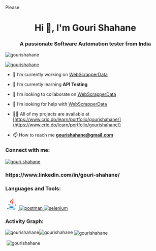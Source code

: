 Please <h1 align="center">Hi 👋, I'm Gouri Shahane</h1>
<h3 align="center">A passionate Software Automation tester from India</h3>

<p align="left"> <img src="https://komarev.com/ghpvc/?username=gourishahane&label=Profile%20views&color=0e75b6&style=flat" alt="gourishahane" /> </p>

<p align="left"> <a href="https://github.com/ryo-ma/github-profile-trophy"><img src="https://github-profile-trophy.vercel.app/?username=gourishahane" alt="gourishahane" /></a> </p>

- 🔭 I’m currently working on [WebScrapperData](https://github.com/gourishahane/ScrapperData)

- 🌱 I’m currently learning **API Testing**

- 👯 I’m looking to collaborate on [WebScrapperData](https://github.com/gourishahane/ScrapperData)

- 🤝 I’m looking for help with [WebScrapperData](https://github.com/gourishahane/ScrapperData)

- 👨‍💻 All of my projects are available at [https://www.crio.do/learn/portfolio/gourishahane/](https://www.crio.do/learn/portfolio/gourishahane/)

- 📫 How to reach me **gourishahane@gmail.com**

<h3 align="left">Connect with me:</h3>
<p align="left">
<a href="https://linkedin.com/in/gouri shahane" target="blank"><img align="center" src="https://raw.githubusercontent.com/rahuldkjain/github-profile-readme-generator/master/src/images/icons/Social/linked-in-alt.svg" alt="gouri shahane" height="30" width="40" /></a>
<h3 align="left">https://www.linkedin.com/in/gouri-shahane/</h3>
</p>

<h3 align="left">Languages and Tools:</h3>
<p align="left"> <a href="https://www.java.com" target="_blank" rel="noreferrer"> <img src="https://raw.githubusercontent.com/devicons/devicon/master/icons/java/java-original.svg" alt="java" width="40" height="40"/> </a> <a href="https://postman.com" target="_blank" rel="noreferrer"> <img src="https://www.vectorlogo.zone/logos/getpostman/getpostman-icon.svg" alt="postman" width="40" height="40"/> </a> <a href="https://www.selenium.dev" target="_blank" rel="noreferrer"> <img src="https://raw.githubusercontent.com/detain/svg-logos/780f25886640cef088af994181646db2f6b1a3f8/svg/selenium-logo.svg" alt="selenium" width="40" height="40"/> </a> </p>

<h3 align="left">Activity Graph:</h3>
<p><img align="left" src="https://github-readme-activity-graph.vercel.app/graph?username=gourishahane&bg_color=ffcfe9&color=9e4c98&line=9e4c98&point=403d3d&area=true&hide_border=true" alt="gourishahane" /></p>


<p><img align="left" src="https://github-readme-stats.vercel.app/api/top-langs/?username=gourishahane&theme=vue-dark&show_icons=true&hide_border=true&layout=compact" alt="gourishahane" /></p>

<p>&nbsp;<img align="center" src="https://github-readme-stats.vercel.app/api?username=gourishahane&theme=vue-dark&show_icons=true&hide_border=true&count_private=true" alt="gourishahane" /></p>

<p>&nbsp;<img align="center" src="https://github-readme-streak-stats.herokuapp.com/?user=gourishahane&theme=vue-dark&hide_border=true" alt="gourishahane" /></p>

